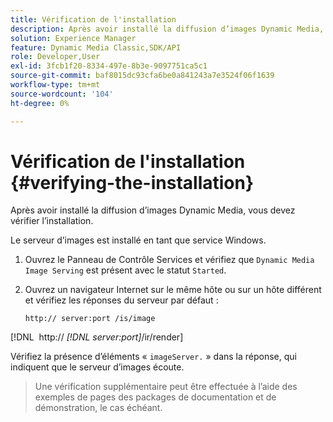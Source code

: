 ```yaml
---
title: Vérification de l'installation
description: Après avoir installé la diffusion d’images Dynamic Media, vous devez vérifier l’installation.
solution: Experience Manager
feature: Dynamic Media Classic,SDK/API
role: Developer,User
exl-id: 3fcb1f20-8334-497e-8b3e-9097751ca5c1
source-git-commit: baf8015dc93cfa6be0a841243a7e3524f06f1639
workflow-type: tm+mt
source-wordcount: '104'
ht-degree: 0%

---
```


# Vérification de l&#39;installation {#verifying-the-installation}

Après avoir installé la diffusion d’images Dynamic Media, vous devez vérifier l’installation.

Le serveur d’images est installé en tant que service Windows.

1. Ouvrez le Panneau de Contrôle Services et vérifiez que `Dynamic Media Image Serving` est présent avec le statut `Started`.
1. Ouvrez un navigateur Internet sur le même hôte ou sur un hôte différent et vérifiez les réponses du serveur par défaut :

   `http:// server:port /is/image`

[!DNL &#x200B; http:// *[!DNL server:port]*/ir/render]

Vérifiez la présence d’éléments « `imageServer.` » dans la réponse, qui indiquent que le serveur d’images écoute.

>Une vérification supplémentaire peut être effectuée à l’aide des exemples de pages des packages de documentation et de démonstration, le cas échéant.
